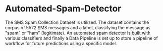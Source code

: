 # Automated-Spam-Detector
The SMS Spam Collection Dataset is utilized. The dataset contains the corpus of 5572 SMS messages and a label, classifying the message as "spam" or "ham" (legitimate). An automated  spam detector is built  with various classifiers and finally a Data Pipeline is set up to store a pipeline of workflow for future predictions using a specific model.
